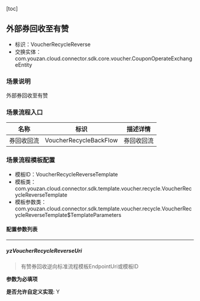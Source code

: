 [toc]

## 外部券回收至有赞
- 标识：VoucherRecycleReverse
- 交换实体：com.youzan.cloud.connector.sdk.core.voucher.CouponOperateExchangeEntity
### 场景说明
外部券回收至有赞
### 场景流程入口

名称 | 标识 | 描述详情
---|---|---
券回收回流 | VoucherRecycleBackFlow | 券回收回流

### 场景流程模板配置
- 模板ID：VoucherRecycleReverseTemplate
- 模板类：com.youzan.cloud.connector.sdk.template.voucher.recycle.VoucherRecycleReverseTemplate
- 模板参数类：com.youzan.cloud.connector.sdk.template.voucher.recycle.VoucherRecycleReverseTemplate$TemplateParameters

#### 配置参数列表

---
##### yzVoucherRecycleReverseUri
> 有赞券回收逆向标准流程模板EndpointUri或模板ID

**参数为必填项**


**是否允许自定义实现**: Y

